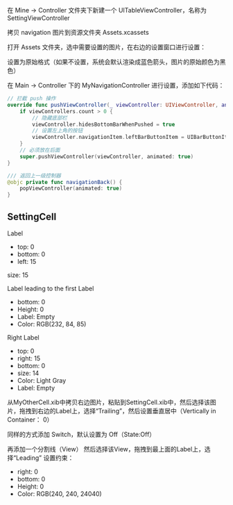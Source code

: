 
在 Mine -> Controller 文件夹下新建一个 UITableViewController，名称为 SettingViewController

拷贝 navigation 图片到资源文件夹 Assets.xcassets


打开 Assets 文件夹，选中需要设置的图片，在右边的设置窗口进行设置：

设置为原始格式（如果不设置，系统会默认渲染成蓝色箭头，图片的原始颜色为黑色）

在 Main -> Controller 下的 MyNavigationController 进行设置，添加如下代码：
```swift
// 拦截 push 操作
override func pushViewController(_ viewController: UIViewController, animated: Bool) {
    if viewControllers.count > 0 {
        // 隐藏底部栏
        viewController.hidesBottomBarWhenPushed = true
        // 设置左上角的按钮
        viewController.navigationItem.leftBarButtonItem = UIBarButtonItem(image: UIImage(named: "lefterbackicon_titlebar_24x24_"), style: .plain, target: self, action: #selector(navigationBack))
    }
    // 必须放在后面
    super.pushViewController(viewController, animated: true)
}

/// 返回上一级控制器
@objc private func navigationBack() {
    popViewController(animated: true)
}

```


## SettingCell

Label
- top: 0
- bottom: 0
- left: 15

size: 15

Label
leading to the first Label
- bottom: 0
- Height: 0
- Label: Empty
- Color: RGB(232, 84, 85)

Right Label
- top: 0
- right: 15
- bottom: 0
- size: 14
- Color: Light Gray
- Label: Empty

从MyOtherCell.xib中拷贝右边图片，粘贴到SettingCell.xib中，然后选择该图片，拖拽到右边的Label上，选择“Trailing”，然后设置垂直居中（Vertically in Container： 0）

同样的方式添加 Switch，默认设置为 Off（State:Off）

再添加一个分割线（View）
然后选择该View，拖拽到最上面的Label上，选择“Leading”
设置约束：
- right: 0
- bottom: 0
- Height: 0
- Color: RGB(240, 240, 24040)